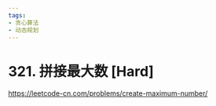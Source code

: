 ```yaml
---
tags:
- 贪心算法
- 动态规划
---
```


# 321. 拼接最大数 [Hard]

<https://leetcode-cn.com/problems/create-maximum-number/>
